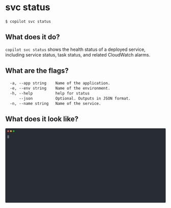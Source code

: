 # svc status
```console
$ copilot svc status
```

## What does it do?
`copilot svc status` shows the health status of a deployed service, including service status, task status, and related CloudWatch alarms.

## What are the flags?
```
  -a, --app string    Name of the application.
  -e, --env string    Name of the environment.
  -h, --help          help for status
      --json          Optional. Outputs in JSON format.
  -n, --name string   Name of the service.
```

## What does it look like?

![Running copilot svc status](https://raw.githubusercontent.com/kohidave/copilot-demos/master/svc-status.svg?sanitize=true)